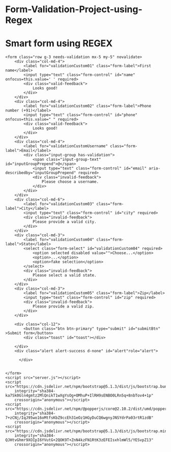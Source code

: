 # Form-Validation-Project-using-Regex
<!DOCTYPE html>
<html lang="en">

<head>
    <meta charset="UTF-8">
    <meta http-equiv="X-UA-Compatible" content="IE=edge">
    <meta name="viewport" content="width=device-width, initial-scale=1.0">
    <link href="https://cdn.jsdelivr.net/npm/bootstrap@5.1.3/dist/css/bootstrap.min.css" rel="stylesheet"
        integrity="sha384-1BmE4kWBq78iYhFldvKuhfTAU6auU8tT94WrHftjDbrCEXSU1oBoqyl2QvZ6jIW3" crossorigin="anonymous">
    <title>Document</title>
</head>

<body>
    <h1 class="display-1 text-center">Smart form using REGEX</h1>
    
    <form class="row g-3 needs-validation mx-5 my-5" novalidate>
        <div class="col-md-4">
            <label for="validationCustom01" class="form-label">First name</label>
            <input type="text" class="form-control" id="name" onfocus=this.value=' ' required>
            <div class="valid-feedback">
                Looks good!
            </div>
        </div>
        <div class="col-md-4">
            <label for="validationCustom02" class="form-label">Phone number (+91)</label>
            <input type="text" class="form-control" id="phone" onfocus=this.value=" " required>
            <div class="valid-feedback">
                Looks good!
            </div>
        </div>
        <div class="col-md-4">
            <label for="validationCustomUsername" class="form-label">Email</label>
            <div class="input-group has-validation">
                <span class="input-group-text" id="inputGroupPrepend">@</span>
                <input type="text" class="form-control" id="email" aria-describedby="inputGroupPrepend" required>
                <div class="invalid-feedback">
                    Please choose a username.
                </div>
            </div>
        </div>
        <div class="col-md-6">
            <label for="validationCustom03" class="form-label">City</label>
            <input type="text" class="form-control" id="city" required>
            <div class="invalid-feedback">
                Please provide a valid city.
            </div>
        </div>
        <div class="col-md-3">
            <label for="validationCustom04" class="form-label">State</label>
            <select class="form-select" id="validationCustom04" required>
                <option selected disabled value="">Choose...</option>
                <option>...</option>
                <option>fake selection</option>
            </select>
            <div class="invalid-feedback">
                Please select a valid state.
            </div>
        </div>
        <div class="col-md-3">
            <label for="validationCustom05" class="form-label">Zip</label>
            <input type="text" class="form-control" id="zip" required>
            <div class="invalid-feedback">
                Please provide a valid zip.
            </div>
        </div>
       
        <div class="col-12">
            <button class="btn btn-primary" type="submit" id="submitBtn" >Submit form</button>
            <div class="toast" id="toast"></div>
            
        </div>
        <div class="alert alert-success d-none" id="alert"role="alert">
           
          </div>


    </form>
    <script src="server.js"></script>
    <script src="https://cdn.jsdelivr.net/npm/bootstrap@5.1.3/dist/js/bootstrap.bundle.min.js"
        integrity="sha384-ka7Sk0Gln4gmtz2MlQnikT1wXgYsOg+OMhuP+IlRH9sENBO0LRn5q+8nbTov4+1p"
        crossorigin="anonymous"></script>
    <script src="https://cdn.jsdelivr.net/npm/@popperjs/core@2.10.2/dist/umd/popper.min.js"
        integrity="sha384-7+zCNj/IqJ95wo16oMtfsKbZ9ccEh31eOz1HGyDuCQ6wgnyJNSYdrPa03rtR1zdB"
        crossorigin="anonymous"></script>
    <script src="https://cdn.jsdelivr.net/npm/bootstrap@5.1.3/dist/js/bootstrap.min.js"
        integrity="sha384-QJHtvGhmr9XOIpI6YVutG+2QOK9T+ZnN4kzFN1RtK3zEFEIsxhlmWl5/YESvpZ13"
        crossorigin="anonymous"></script>
</body>

</html>
